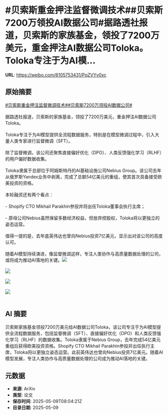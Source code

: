 # #贝索斯重金押注监督微调技术##贝索斯7200万领投AI数据公司#据路透社报道，贝索斯的家族基金，领投了7200万美元，重金押注AI数据公司Toloka。Toloka专注于为AI模...

**URL**: https://weibo.com/6105753431/PqZVYv0xc

## 原始摘要

<a href="https://m.weibo.cn/search?containerid=231522type%3D1%26t%3D10%26q%3D%23%E8%B4%9D%E7%B4%A2%E6%96%AF%E9%87%8D%E9%87%91%E6%8A%BC%E6%B3%A8%E7%9B%91%E7%9D%A3%E5%BE%AE%E8%B0%83%E6%8A%80%E6%9C%AF%23&amp;extparam=%23%E8%B4%9D%E7%B4%A2%E6%96%AF%E9%87%8D%E9%87%91%E6%8A%BC%E6%B3%A8%E7%9B%91%E7%9D%A3%E5%BE%AE%E8%B0%83%E6%8A%80%E6%9C%AF%23" data-hide=""><span class="surl-text">#贝索斯重金押注监督微调技术#</span></a><a href="https://m.weibo.cn/search?containerid=231522type%3D1%26t%3D10%26q%3D%23%E8%B4%9D%E7%B4%A2%E6%96%AF7200%E4%B8%87%E9%A2%86%E6%8A%95AI%E6%95%B0%E6%8D%AE%E5%85%AC%E5%8F%B8%23&amp;extparam=%23%E8%B4%9D%E7%B4%A2%E6%96%AF7200%E4%B8%87%E9%A2%86%E6%8A%95AI%E6%95%B0%E6%8D%AE%E5%85%AC%E5%8F%B8%23" data-hide=""><span class="surl-text">#贝索斯7200万领投AI数据公司#</span></a><br><br>据路透社报道，贝索斯的家族基金，领投了7200万美元，重金押注AI数据公司Toloka。<br><br>Toloka专注于为AI模型提供全流程数据服务，特别是在模型微调过程中，引入大量人类专家进行监督微调（SFT）。<br><br>除了监督微调，该公司还聚焦直接偏好优化（DPO）、人类反馈强化学习（RLHF）的用户偏好数据收集。<br><br>Toloka隶属于总部位于阿姆斯特丹的AI基础设施公司Nebius Group。该公司去年从俄罗斯Yandex业务中剥离，完成了总额54亿美元的重组，使其首次具备接受欧美投资的资格。<br><br>本轮融资还有两个看点：<br><br>- Shopify CTO Mikhail Parakhin参投并将出任Toloka董事会执行主席；<br><br>- 原母公司Nebius虽然保留多数经济权益，但放弃控股权，Toloka将以更独立的姿态运营。<br><br>值得一提的是，去年底英伟达也曾向Nebius投资7亿美元，显示出对该公司的高度认可。<br><br>随着AI模型持续演进，像监督微调这样，专注人类协作与高质量数据处理的公司，或将成为推动AI落地的关键。<img style="" src="https://tvax3.sinaimg.cn/large/006Fd7o3gy1i1922369sdj30xc0mpn72.jpg" referrerpolicy="no-referrer"><br><br><img style="" src="https://tvax2.sinaimg.cn/large/006Fd7o3gy1i192248aryj30zk0mvb29.jpg" referrerpolicy="no-referrer"><br><br><img style="" src="https://tvax2.sinaimg.cn/large/006Fd7o3gy1i19225gyd9j31xa0zuh1c.jpg" referrerpolicy="no-referrer"><br><br><img style="" src="https://tvax3.sinaimg.cn/large/006Fd7o3gy1i19226vbbsj31vc1281kx.jpg" referrerpolicy="no-referrer"><br><br>

## AI 摘要

贝索斯家族基金领投7200万美元给AI数据公司Toloka，该公司专注于为AI模型提供全流程数据服务，包括监督微调（SFT）、直接偏好优化（DPO）和人类反馈强化学习（RLHF）的数据收集。Toloka隶属于Nebius Group，去年完成54亿美元重组后获得欧美投资资格。Shopify CTO Mikhail Parakhin参投并出任执行主席，Toloka将以更独立姿态运营。此前英伟达也曾向Nebius投资7亿美元。随着AI模型发展，专注人类协作与高质量数据处理的公司成为推动AI落地的关键。

## 元数据

- **来源**: ArXiv
- **类型**: 论文
- **保存时间**: 2025-05-09T08:04:21Z
- **目录日期**: 2025-05-09
